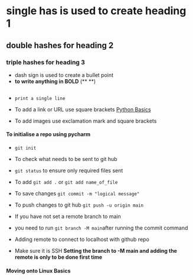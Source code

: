 # single has is used to create heading 1
## double hashes for heading 2
### triple hashes for heading 3

- dash sign is used to create a bullet point
- **to write anything in BOLD** (** **)

```python use  


```

- `print a single line`

- To add a link or URL use square brackets
[Python Basics](https://github.com/saim22r/PythonBasics)
  
- To add images use exclamation mark and square brackets

#### To initialise a repo using pycharm
-   `git init` 
- To check what needs to be sent to git hub
- `git status` to ensure only required files sent
- To add `git add .` or `git add name_of_file`
- To save changes `git commit -m "logical message"`
- To push changes to git hub `git push -u origin main`

- If you have not set a remote branch to main
- you need to run `git branch -M main`after running the commit command
- Adding remote to connect to localhost with github repo
- Make sure it is SSH
**Setting the branch to -M main and adding the remote is only to be done first time**
  
#### Moving onto Linux Basics